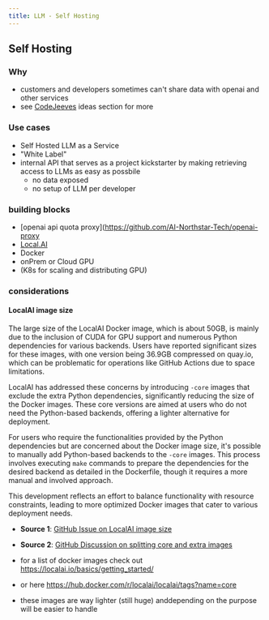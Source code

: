 ```yaml
---
title: LLM - Self Hosting
---
```



## Self Hosting

### Why
- customers and developers sometimes can't share data with openai and other services
- see [CodeJeeves](../Potential%20Use%20Cases/CodeJeeves.mdx) ideas section for more
### Use cases


- Self Hosted LLM as a Service
- "White Label"
- internal API that serves as a project kickstarter by making retrieving access to LLMs as easy as possbile
  - no data exposed
  - no setup of LLM per developer

### building blocks
- [openai api quota proxy](https://github.com/AI-Northstar-Tech/openai-proxy
- [Local.AI](https://localai.io/)
- Docker
- onPrem or Cloud GPU
- (K8s for scaling and distributing GPU)




### considerations

#### LocalAI image size

The large size of the LocalAI Docker image, which is about 50GB, is mainly due to the inclusion of CUDA for GPU support and numerous Python dependencies for various backends. Users have reported significant sizes for these images, with one version being 36.9GB compressed on quay.io, which can be problematic for operations like GitHub Actions due to space limitations.

LocalAI has addressed these concerns by introducing `-core` images that exclude the extra Python dependencies, significantly reducing the size of the Docker images. These core versions are aimed at users who do not need the Python-based backends, offering a lighter alternative for deployment.

For users who require the functionalities provided by the Python dependencies but are concerned about the Docker image size, it's possible to manually add Python-based backends to the `-core` images. This process involves executing `make` commands to prepare the dependencies for the desired backend as detailed in the Dockerfile, though it requires a more manual and involved approach.

This development reflects an effort to balance functionality with resource constraints, leading to more optimized Docker images that cater to various deployment needs.

- **Source 1**: [GitHub Issue on LocalAI image size](https://github.com/mudler/LocalAI/issues/1403)
- **Source 2**: [GitHub Discussion on splitting core and extra images](https://github.com/mudler/LocalAI/issues/1162)

- for a list of docker images check out https://localai.io/basics/getting_started/
- or here https://hub.docker.com/r/localai/localai/tags?name=core
- these images are way lighter (still huge) anddepending on the purpose will be easier to handle


